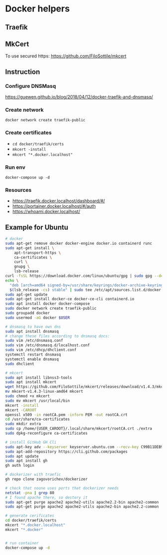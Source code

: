 # Docker helpers

## Traefik

## MkCert

To use secured https:
https://github.com/FiloSottile/mkcert

## Instruction

### Configure DNSMasq
https://guewen.github.io/blog/2018/04/12/docker-traefik-and-dnsmasq/

### Create network
`docker network create traefik-public`

### Create certificates
- `cd docker/traefik/certs`
- `mkcert -install`
- `mkcert "*.docker.localhost"`

### Run env
```
docker-compose up -d
```

### Resources
- https://traefik.docker.localhost/dashboard/#/
- https://portainer.docker.localhost/#/auth
- https://whoami.docker.localhost/

## Example for Ubuntu
```bash
# docker
sudo apt-get remove docker docker-engine docker.io containerd runc
sudo apt-get install \
    apt-transport-https \
    ca-certificates \
    curl \
    gnupg \
    lsb-release
curl -fsSL https://download.docker.com/linux/ubuntu/gpg | sudo gpg --dearmor -o /usr/share/keyrings/docker-archive-keyring.gpg
echo \
  "deb [arch=amd64 signed-by=/usr/share/keyrings/docker-archive-keyring.gpg] https://download.docker.com/linux/ubuntu \
  $(lsb_release -cs) stable" | sudo tee /etc/apt/sources.list.d/docker.list > /dev/null
sudo apt-get update
sudo apt-get install docker-ce docker-ce-cli containerd.io
sudo apt install docker docker-compose
sudo docker network create traefik-public
sudo groupadd docker
sudo usermod -aG docker $USER

# dnsmasq to have own dns
sudo apt install dnsmasq
# change these files according to dnsmasq docs:
sudo vim /etc/dnsmasq.conf
sudo vim /etc/dnsmasq.d/localhost.conf
sudo vim /etc/dhcp/dhclient.conf
systemctl restart dnsmasq
systemctl enable dnsmasq
sudo dhclient

# mkcert
sudo apt install libnss3-tools
sudo apt install mkcert
wget https://github.com/FiloSottile/mkcert/releases/download/v1.4.3/mkcert-v1.4.3-linux-amd64
mv mkcert-v1.4.3-linux-amd64 mkcert
sudo chmod +x mkcert
sudo mv mkcert /usr/local/bin
mkcert -install
mkcert -CAROOT
openssl x509 -in rootCA.pem -inform PEM -out rootCA.crt
cd /usr/share/ca-certificates
sudo mkdir extra
sudo cp /home/{USER_CAROOT}/.local/share/mkcert/rootCA.crt ./extra
sudo dpkg-reconfigure ca-certificates

# install GitHub GH Cli
sudo apt-key adv --keyserver keyserver.ubuntu.com --recv-key C99B11DEB97541F0
sudo apt-add-repository https://cli.github.com/packages
sudo apt update
sudo apt install gh
gh auth login

# dockerizer with traefic
gh repo clone zagovorichev/dockerizer

# check that noone uses ports that dockerizer needs
netstat -pna | grep 80
# I found apache there, so destory it
sudo apt-get purge apache2 apache2-utils apache2.2-bin apache2-common
sudo apt-get purge apache2 apache2-utils apache2-bin apache2.2-common

# generate cerificates
cd docker/traefik/certs
mkcert "*.docker.localhost"
mkcert "*.docker"


# run container
docker-compose up -d
```
